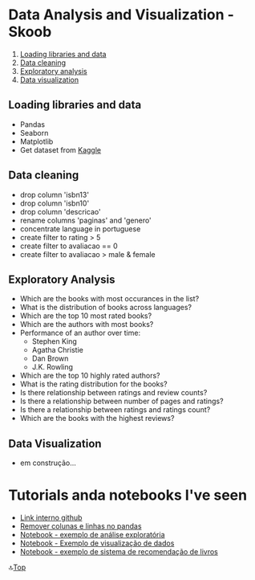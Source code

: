 # Data Analysis and Visualization - Skoob

<a name="anchor"></a>
1. [Loading libraries and data](#anchor1)
2. [Data cleaning](#anchor2)
3. [Exploratory analysis](#anchor3)
4. [Data visualization](#anchor4)

<a id="anchor1"></a>
## Loading libraries and data
* Pandas
* Seaborn
* Matplotlib
* Get dataset from [Kaggle](https://www.kaggle.com/victorstein/livros-skoob)

<a id="anchor2"></a>
## Data cleaning
* drop column 'isbn13'
* drop column 'isbn10'
* drop column 'descricao'
* rename columns 'paginas' and 'genero'
* concentrate language in portuguese
* create filter to rating > 5
* create filter to avaliacao == 0
* create filter to avaliacao > male & female

<a id="anchor3"></a>
## Exploratory Analysis
* Which are the books with most occurances in the list?
* What is the distribution of books across languages?
* Which are the top 10 most rated books?
* Which are the authors with most books?
* Performance of an author over time:
  * Stephen King
  * Agatha Christie
  * Dan Brown
  * J.K. Rowling
* Which are the top 10 highly rated authors?
* What is the rating distribution for the books?
* Is there relationship between ratings and review counts?
* Is there a relationship between number of pages and ratings?
* Is there a relationship between ratings and ratings count?
* Which are the books with the highest reviews?


<a id="anchor4"></a>
## Data Visualization
* em construção...


# Tutorials anda notebooks I've seen
* [Link interno github](https://medium.com/thiagogmta/criando-um-arquivo-markdown-com-links-internos-3ad5da825ccd)
* [Remover colunas e linhas no pandas](https://www.alura.com.br/artigos/como-remover-linhas-e-colunas-no-pandas)
* [Notebook - exemplo de análise exploratória](https://www.kaggle.com/hoshi7/goodreads-analysis-and-recommending-books)
* [Notebook - Exemplo de visualização de dados](https://www.kaggle.com/listonlt/books-data-visualisation-with-seaborn/notebook)
* [Notebook - exemplo de sistema de recomendação de livros](https://www.kaggle.com/aayushmishra1512/what-should-you-read-next-book-recommender)



:top:[Top](#anchor)
